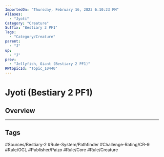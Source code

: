 ```yaml
---
ImportedOn: "Thursday, February 16, 2023 6:10:23 PM"
Aliases:
  - "Jyoti"
Category: "Creature"
Suffix: "Bestiary 2 PF1"
Tags:
  - "Category/Creature"
parent:
  - "J"
up:
  - "J"
prev:
  - "Jellyfish, Giant (Bestiary 2 PF1)"
RWtopicId: "Topic_10440"
---
```

# Jyoti (Bestiary 2 PF1)
## Overview

---
## Tags
#Sources/Bestiary-2 #Rule-System/Pathfinder #Challenge-Rating/CR-9 #Rule/OGL #Publisher/Paizo #Rule/Core #Rule/Creature

